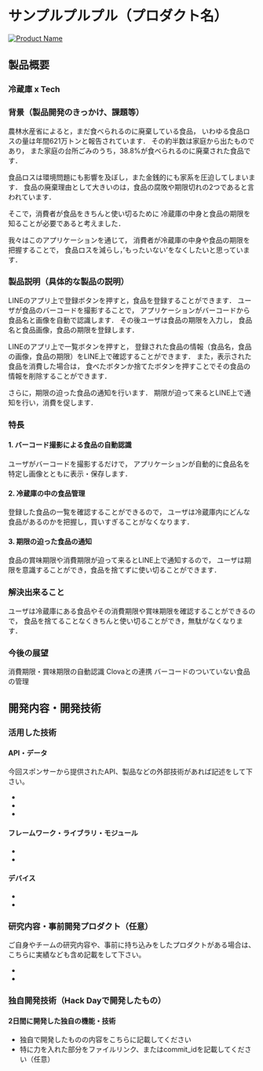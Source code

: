 
# サンプルプルプル（プロダクト名）


[![Product Name](image.png)](https://www.youtube.com/watch?v=G5rULR53uMk)

## 製品概要
### 冷蔵庫 x Tech

### 背景（製品開発のきっかけ、課題等）
農林水産省によると，まだ食べられるのに廃棄している食品，
いわゆる食品ロスの量は年間621万トンと報告されています．
その約半数は家庭から出たものであり，
また家庭の台所ごみのうち，38.8%が食べられるのに廃棄された食品です．

食品ロスは環境問題にも影響を及ぼし，また金銭的にも家系を圧迫してしまいます．
食品の廃棄理由として大きいのは，食品の腐敗や期限切れの2つであると言われています．

そこで，消費者が食品をきちんと使い切るために
冷蔵庫の中身と食品の期限を知ることが必要であると考えました．

我々はこのアプリケーションを通じて，
消費者が冷蔵庫の中身や食品の期限を把握することで，
食品ロスを減らし，’もったいない’をなくしたいと思っています．


### 製品説明（具体的な製品の説明）

LINEのアプリ上で登録ボタンを押すと，食品を登録することができます．
ユーザが食品のバーコードを撮影することで，
アプリケーションがバーコードから食品名と画像を自動で認識します．
その後ユーザは食品の期限を入力し，
食品名と食品画像，食品の期限を登録します．

LINEのアプリ上で一覧ボタンを押すと，
登録された食品の情報（食品名，食品の画像，食品の期限）をLINE上で確認することができます．
また，表示された食品を消費した場合は，
食べたボタンか捨てたボタンを押すことでその食品の情報を削除することができます．

さらに，期限の迫った食品の通知を行います．
期限が迫って来るとLINE上で通知を行い，消費を促します．

### 特長

#### 1. バーコード撮影による食品の自動認識
ユーザがバーコードを撮影するだけで，
アプリケーションが自動的に食品名を特定し画像とともに表示・保存します．

#### 2. 冷蔵庫の中の食品管理
登録した食品の一覧を確認することができるので，
ユーザは冷蔵庫内にどんな食品があるのかを把握し，買いすぎることがなくなります．

#### 3. 期限の迫った食品の通知
食品の賞味期限や消費期限が迫って来るとLINE上で通知するので，
ユーザは期限を意識することができ，食品を捨てずに使い切ることができます．

### 解決出来ること
ユーザは冷蔵庫にある食品やその消費期限や賞味期限を確認することができるので，
食品を捨てることなくきちんと使い切ることができ，無駄がなくなります．

### 今後の展望
消費期限・賞味期限の自動認識
Clovaとの連携
バーコードのついていない食品の管理

## 開発内容・開発技術
### 活用した技術
#### API・データ
今回スポンサーから提供されたAPI、製品などの外部技術があれば記述をして下さい。

* 
* 
* 

#### フレームワーク・ライブラリ・モジュール
* 
* 

#### デバイス
* 
* 

### 研究内容・事前開発プロダクト（任意）
ご自身やチームの研究内容や、事前に持ち込みをしたプロダクトがある場合は、こちらに実績なども含め記載をして下さい。

* 
* 


### 独自開発技術（Hack Dayで開発したもの）
#### 2日間に開発した独自の機能・技術
* 独自で開発したものの内容をこちらに記載してください
* 特に力を入れた部分をファイルリンク、またはcommit_idを記載してください（任意）
